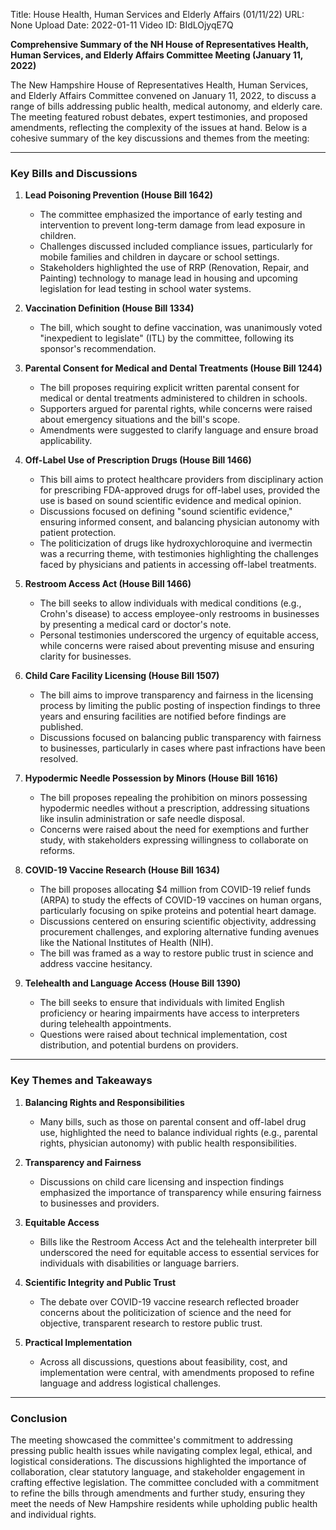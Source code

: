 Title: House Health, Human Services and Elderly Affairs (01/11/22)
URL: None
Upload Date: 2022-01-11
Video ID: BIdLOjyqE7Q

**Comprehensive Summary of the NH House of Representatives Health, Human Services, and Elderly Affairs Committee Meeting (January 11, 2022)**

The New Hampshire House of Representatives Health, Human Services, and Elderly Affairs Committee convened on January 11, 2022, to discuss a range of bills addressing public health, medical autonomy, and elderly care. The meeting featured robust debates, expert testimonies, and proposed amendments, reflecting the complexity of the issues at hand. Below is a cohesive summary of the key discussions and themes from the meeting:

---

### **Key Bills and Discussions**

1. **Lead Poisoning Prevention (House Bill 1642)**  
   - The committee emphasized the importance of early testing and intervention to prevent long-term damage from lead exposure in children.  
   - Challenges discussed included compliance issues, particularly for mobile families and children in daycare or school settings.  
   - Stakeholders highlighted the use of RRP (Renovation, Repair, and Painting) technology to manage lead in housing and upcoming legislation for lead testing in school water systems.

2. **Vaccination Definition (House Bill 1334)**  
   - The bill, which sought to define vaccination, was unanimously voted "inexpedient to legislate" (ITL) by the committee, following its sponsor's recommendation.

3. **Parental Consent for Medical and Dental Treatments (House Bill 1244)**  
   - The bill proposes requiring explicit written parental consent for medical or dental treatments administered to children in schools.  
   - Supporters argued for parental rights, while concerns were raised about emergency situations and the bill's scope.  
   - Amendments were suggested to clarify language and ensure broad applicability.

4. **Off-Label Use of Prescription Drugs (House Bill 1466)**  
   - This bill aims to protect healthcare providers from disciplinary action for prescribing FDA-approved drugs for off-label uses, provided the use is based on sound scientific evidence and medical opinion.  
   - Discussions focused on defining "sound scientific evidence," ensuring informed consent, and balancing physician autonomy with patient protection.  
   - The politicization of drugs like hydroxychloroquine and ivermectin was a recurring theme, with testimonies highlighting the challenges faced by physicians and patients in accessing off-label treatments.

5. **Restroom Access Act (House Bill 1466)**  
   - The bill seeks to allow individuals with medical conditions (e.g., Crohn's disease) to access employee-only restrooms in businesses by presenting a medical card or doctor's note.  
   - Personal testimonies underscored the urgency of equitable access, while concerns were raised about preventing misuse and ensuring clarity for businesses.

6. **Child Care Facility Licensing (House Bill 1507)**  
   - The bill aims to improve transparency and fairness in the licensing process by limiting the public posting of inspection findings to three years and ensuring facilities are notified before findings are published.  
   - Discussions focused on balancing public transparency with fairness to businesses, particularly in cases where past infractions have been resolved.

7. **Hypodermic Needle Possession by Minors (House Bill 1616)**  
   - The bill proposes repealing the prohibition on minors possessing hypodermic needles without a prescription, addressing situations like insulin administration or safe needle disposal.  
   - Concerns were raised about the need for exemptions and further study, with stakeholders expressing willingness to collaborate on reforms.

8. **COVID-19 Vaccine Research (House Bill 1634)**  
   - The bill proposes allocating $4 million from COVID-19 relief funds (ARPA) to study the effects of COVID-19 vaccines on human organs, particularly focusing on spike proteins and potential heart damage.  
   - Discussions centered on ensuring scientific objectivity, addressing procurement challenges, and exploring alternative funding avenues like the National Institutes of Health (NIH).  
   - The bill was framed as a way to restore public trust in science and address vaccine hesitancy.

9. **Telehealth and Language Access (House Bill 1390)**  
   - The bill seeks to ensure that individuals with limited English proficiency or hearing impairments have access to interpreters during telehealth appointments.  
   - Questions were raised about technical implementation, cost distribution, and potential burdens on providers.

---

### **Key Themes and Takeaways**

1. **Balancing Rights and Responsibilities**  
   - Many bills, such as those on parental consent and off-label drug use, highlighted the need to balance individual rights (e.g., parental rights, physician autonomy) with public health responsibilities.

2. **Transparency and Fairness**  
   - Discussions on child care licensing and inspection findings emphasized the importance of transparency while ensuring fairness to businesses and providers.

3. **Equitable Access**  
   - Bills like the Restroom Access Act and the telehealth interpreter bill underscored the need for equitable access to essential services for individuals with disabilities or language barriers.

4. **Scientific Integrity and Public Trust**  
   - The debate over COVID-19 vaccine research reflected broader concerns about the politicization of science and the need for objective, transparent research to restore public trust.

5. **Practical Implementation**  
   - Across all discussions, questions about feasibility, cost, and implementation were central, with amendments proposed to refine language and address logistical challenges.

---

### **Conclusion**

The meeting showcased the committee's commitment to addressing pressing public health issues while navigating complex legal, ethical, and logistical considerations. The discussions highlighted the importance of collaboration, clear statutory language, and stakeholder engagement in crafting effective legislation. The committee concluded with a commitment to refine the bills through amendments and further study, ensuring they meet the needs of New Hampshire residents while upholding public health and individual rights.